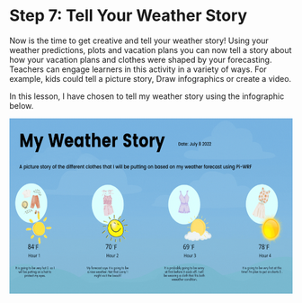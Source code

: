 # Step 7: Tell Your Weather Story

Now is the time to get creative and tell your weather story! Using your
weather predictions, plots and vacation plans you can now tell a story
about how your vacation plans and clothes were shaped by your
forecasting. Teachers can engage learners in this activity in a variety
of ways. For example, kids could tell a picture story, Draw infographics
or create a video.

In this lesson, I have chosen to tell my weather story using the
infographic below.

<img src="images/my_weather_story.gif" style="width:6.5in;height:3.25in" />

